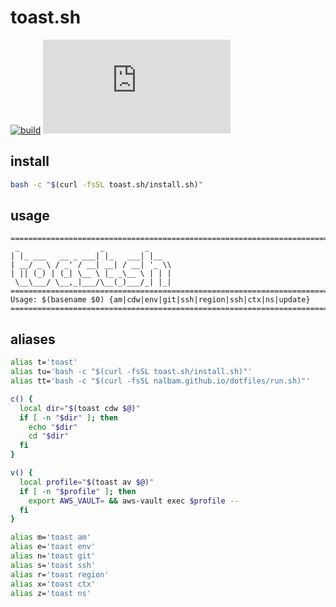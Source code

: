 # toast.sh

[![build](https://img.shields.io/github/actions/workflow/status/opspresso/toast.sh/push.yml?branch=main&style=for-the-badge&logo=github)](https://github.com/opspresso/toast.sh/actions/workflows/push.yml)
[![release](https://img.shields.io/github/v/release/opspresso/toast.sh?style=for-the-badge&logo=github)](https://github.com/opspresso/toast.sh/releases)

## install

```bash
bash -c "$(curl -fsSL toast.sh/install.sh)"
```

## usage

<!-- usage start -->

```
================================================================================
 _                  _         _
| |_ ___   __ _ ___| |_   ___| |__
| __/ _ \ / _' / __| __| / __| '_ \\
| || (_) | (_| \__ \ |_ _\__ \ | | |
 \__\___/ \__,_|___/\__(_)___/_| |_|
================================================================================
Usage: $(basename $0) {am|cdw|env|git|ssh|region|ssh|ctx|ns|update}
================================================================================
```

<!-- usage end -->

## aliases

```bash
alias t='toast'
alias tu='bash -c "$(curl -fsSL toast.sh/install.sh)"'
alias tt='bash -c "$(curl -fsSL nalbam.github.io/dotfiles/run.sh)"'

c() {
  local dir="$(toast cdw $@)"
  if [ -n "$dir" ]; then
    echo "$dir"
    cd "$dir"
  fi
}

v() {
  local profile="$(toast av $@)"
  if [ -n "$profile" ]; then
    export AWS_VAULT= && aws-vault exec $profile --
  fi
}

alias m='toast am'
alias e='toast env'
alias n='toast git'
alias s='toast ssh'
alias r='toast region'
alias x='toast ctx'
alias z='toast ns'
```
